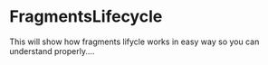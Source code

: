 # FragmentsLifecycle
This will show how fragments lifycle works in easy way so you can understand properly....
